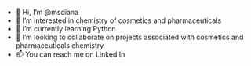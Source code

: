 - 👋 Hi, I’m @msdiana
- 👀 I’m interested in chemistry of cosmetics and pharmaceuticals
- 🌱 I’m currently learning Python
- 💞️ I’m looking to collaborate on projects associated with cosmetics and pharmaceuticals chemistry
- 📫 You can reach me on Linked In

<!---
msdiana/msdiana is a ✨ special ✨ repository because its `README.md` (this file) appears on your GitHub profile.
You can click the Preview link to take a look at your changes.
--->
